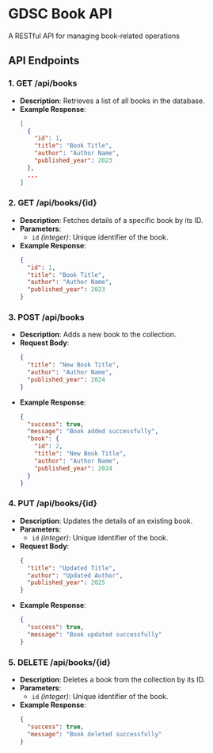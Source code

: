 # GDSC Book API

A RESTful API for managing book-related operations

## API Endpoints

### 1. **GET /api/books**
   - **Description**: Retrieves a list of all books in the database.
   - **Example Response**:
     ```json
     [
       {
         "id": 1,
         "title": "Book Title",
         "author": "Author Name",
         "published_year": 2023
       },
       ...
     ]
     ```

### 2. **GET /api/books/{id}**
   - **Description**: Fetches details of a specific book by its ID.
   - **Parameters**: 
     - `id` _(integer)_: Unique identifier of the book.
   - **Example Response**:
     ```json
     {
       "id": 1,
       "title": "Book Title",
       "author": "Author Name",
       "published_year": 2023
     }
     ```

### 3. **POST /api/books**
   - **Description**: Adds a new book to the collection.
   - **Request Body**:
     ```json
     {
       "title": "New Book Title",
       "author": "Author Name",
       "published_year": 2024
     }
     ```
   - **Example Response**:
     ```json
     {
       "success": true,
       "message": "Book added successfully",
       "book": {
         "id": 2,
         "title": "New Book Title",
         "author": "Author Name",
         "published_year": 2024
       }
     }
     ```

### 4. **PUT /api/books/{id}**
   - **Description**: Updates the details of an existing book.
   - **Parameters**:
     - `id` _(integer)_: Unique identifier of the book.
   - **Request Body**:
     ```json
     {
       "title": "Updated Title",
       "author": "Updated Author",
       "published_year": 2025
     }
     ```
   - **Example Response**:
     ```json
     {
       "success": true,
       "message": "Book updated successfully"
     }
     ```

### 5. **DELETE /api/books/{id}**
   - **Description**: Deletes a book from the collection by its ID.
   - **Parameters**:
     - `id` _(integer)_: Unique identifier of the book.
   - **Example Response**:
     ```json
     {
       "success": true,
       "message": "Book deleted successfully"
     }
     ```

